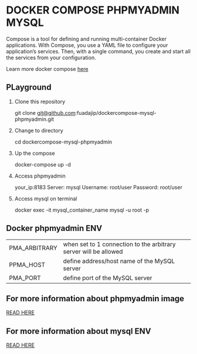 # DOCKER COMPOSE PHPMYADMIN MYSQL

Compose is a tool for defining and running multi-container Docker applications. With Compose, you use a YAML file to configure your application’s services. Then, with a single command, you create and start all the services from your configuration. 

Learn more docker compose <a href="https://docs.docker.com/compose/overview/" target="_blank">here</a>

## PLayground

1. Clone this repository
    
    git clone git@github.com:fuadajip/dockercompose-mysql-phpmyadmin.git

2. Change to directory

    cd dockercompose-mysql-phpmyadmin

3. Up the compose

    docker-compose up -d

4. Access phpmyadmin

    your_ip:8183
    Server: mysql
    Username: root/user
    Password: root/user

5. Access mysql on terminal

    docker exec -it mysql_container_name mysql -u root -p

## Docker phpmyadmin ENV
<table>
<tr>
<td>PMA_ARBITRARY </td>
<td>when set to 1 connection to the arbitrary server will be allowed</td>
</tr>
<tr>
<td>PPMA_HOST </td>
<td>define address/host name of the MySQL server</td>
</tr>
<tr>
<td>PMA_PORT </td>
<td> define port of the MySQL server</td>
</tr>
</table>

## For more information about phpmyadmin image
<a href="https://hub.docker.com/r/phpmyadmin/phpmyadmin/" target="_blank">READ HERE</a>

## For more information about mysql ENV
<a href="https://hub.docker.com/_/mysql/" target="_blank">READ HERE</a>